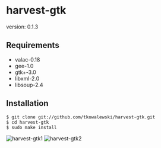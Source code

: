 harvest-gtk
===

version: 0.1.3

## Requirements
- valac-0.18
- gee-1.0
- gtk+-3.0
- libxml-2.0
- libsoup-2.4

## Installation

	$ git clone git://github.com/tkowalewski/harvest-gtk.git
	$ cd harvest-gtk
	$ sudo make install

![harvest-gtk1](http://tkowalewski.pl/image/harvest-gtk1.png)
![harvest-gtk2](http://tkowalewski.pl/image/harvest-gtk2.png)

